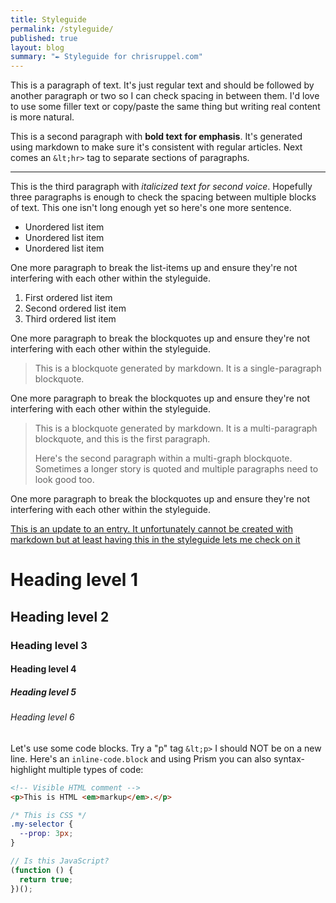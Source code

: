 ```yaml
---
title: Styleguide
permalink: /styleguide/
published: true
layout: blog
summary: "✒ Styleguide for chrisruppel.com"
---
```


This is a paragraph of text. It's just regular text and should be followed by another paragraph or two so I can check spacing in between them. I'd love to use some filler text or copy/paste the same thing but writing real content is more natural.

This is a second paragraph with **bold text for emphasis**. It's generated using markdown to make sure it's consistent with regular articles. Next comes an `&lt;hr>` tag to separate sections of paragraphs.

---

This is the third paragraph with _italicized text for second voice_. Hopefully three paragraphs is enough to check the spacing between multiple blocks of text. This one isn't long enough yet so here's one more sentence.

* Unordered list item
* Unordered list item
* Unordered list item

One more paragraph to break the list-items up and ensure they're not interfering with each other within the styleguide.

1. First ordered list item
2. Second ordered list item
3. Third ordered list item

One more paragraph to break the blockquotes up and ensure they're not interfering with each other within the styleguide.

> This is a blockquote generated by markdown. It is a single-paragraph
> blockquote.

One more paragraph to break the blockquotes up and ensure they're not interfering with each other within the styleguide.

> This is a blockquote generated by markdown. It is a multi-paragraph
> blockquote, and this is the first paragraph.
> 
> Here's the second paragraph within a multi-graph blockquote. Sometimes
> a longer story is quoted and multiple paragraphs need to look good too.

One more paragraph to break the blockquotes up and ensure they're not interfering with each other within the styleguide.

<ins class="update" datetime="2016-01-01">This is an update to an entry. It unfortunately cannot be created with markdown but at least having this in the styleguide lets me check on it</ins>

# Heading level 1

## Heading level 2

### Heading level 3

#### Heading level 4

##### Heading level 5

###### Heading level 6

Let's use some code blocks. Try a "p" tag `&lt;p>` I should NOT be on a new line. Here's an `inline-code.block` and using Prism you can also syntax-highlight multiple types of code:

```html
<!-- Visible HTML comment -->
<p>This is HTML <em>markup</em>.</p>
```

```css
/* This is CSS */
.my-selector {
  --prop: 3px;
}
```

```js
// Is this JavaScript?
(function () {
  return true;
})();
```
